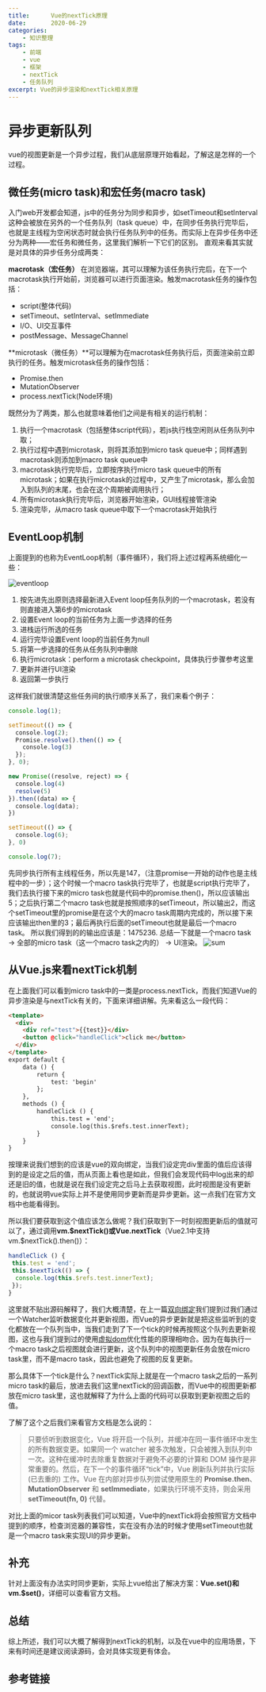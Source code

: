 ```yaml
---
title:      Vue的nextTick原理
date:       2020-06-29
categories:
    - 知识整理
tags:
    - 前端
    - vue
    - 框架
    - nextTick
    - 任务队列
excerpt: Vue的异步渲染和nextTick相关原理
---
```

# 异步更新队列

vue的视图更新是一个异步过程，我们从底层原理开始看起，了解这是怎样的一个过程。

## 微任务(micro task)和宏任务(macro task)

入门web开发都会知道，js中的任务分为同步和异步，如setTimeout和setInterval这种会被放在另外的一个任务队列（task queue）中，在同步任务执行完毕后，也就是主线程为空闲状态时就会执行任务队列中的任务。而实际上在异步任务中还分为两种——宏任务和微任务，这里我们解析一下它们的区别。
直观来看其实就是对具体的异步任务分成两类：

**macrotask（宏任务）** 在浏览器端，其可以理解为该任务执行完后，在下一个macrotask执行开始前，浏览器可以进行页面渲染。触发macrotask任务的操作包括：

- script(整体代码)
- setTimeout、setInterval、setImmediate
- I/O、UI交互事件
- postMessage、MessageChannel

**microtask（微任务）**可以理解为在macrotask任务执行后，页面渲染前立即执行的任务。触发microtask任务的操作包括：

- Promise.then
- MutationObserver
- process.nextTick(Node环境)

既然分为了两类，那么也就意味着他们之间是有相关的运行机制：

1. 执行一个macrotask（包括整体script代码），若js执行栈空闲则从任务队列中取；
2. 执行过程中遇到microtask，则将其添加到micro task queue中；同样遇到macrotask则添加到macro task queue中
3. macrotask执行完毕后，立即按序执行micro task queue中的所有microtask；如果在执行microtask的过程中，又产生了microtask，那么会加入到队列的末尾，也会在这个周期被调用执行；
4. 所有microtask执行完毕后，浏览器开始渲染，GUI线程接管渲染
5. 渲染完毕，从macro task queue中取下一个macrotask开始执行

## EventLoop机制

上面提到的也称为EventLoop机制（事件循环），我们将上述过程再系统细化一些：

![eventloop](https://img2018.cnblogs.com/blog/408483/201909/408483-20190912104534185-1914866236.png)

1. 按先进先出原则选择最新进入Event loop任务队列的一个macrotask，若没有则直接进入第6步的microtask
2. 设置Event loop的当前任务为上面一步选择的任务
3. 进栈运行所选的任务
4. 运行完毕设置Event loop的当前任务为null
5. 将第一步选择的任务从任务队列中删除
6. 执行microtask：perform a microtask checkpoint，具体执行步骤参考这里
7. 更新并进行UI渲染
8. 返回第一步执行

这样我们就很清楚这些任务间的执行顺序关系了，我们来看个例子：

```javascript
console.log(1);

setTimeout(() => {
  console.log(2);
  Promise.resolve().then(() => {
    console.log(3)
  });
}, 0);

new Promise((resolve, reject) => {
  console.log(4)
  resolve(5)
}).then((data) => {
  console.log(data);
})

setTimeout(() => {
  console.log(6);
}, 0)

console.log(7);
```

先同步执行所有主线程任务，所以先是147，（注意promise一开始的动作也是主线程中的一步）；这个时候一个macro task执行完毕了，也就是script执行完毕了，我们去执行接下来的micro task也就是代码中的promise.then()，所以应该输出5；之后执行第二个macro task也就是按照顺序的setTimeout，所以输出2，而这个setTimeout里的promise是在这个大的macro task周期内完成的，所以接下来应该输出then里的3；最后再执行后面的setTimeout也就是最后一个macro task。
所以我们得到的的输出应该是：1475236.
总结一下就是一个macro task → 全部的micro task（这一个macro task之内的） → UI渲染。
![sum](https://pic2.zhimg.com/80/v2-e92a4f5f686d115832b63b9b9e3ac2cd_720w.jpg)

## 从Vue.js来看nextTick机制

在上面我们可以看到micro task中的一类是process.nextTick，而我们知道Vue的异步渲染是与nextTick有关的，下面来详细讲解。先来看这么一段代码：

```html
<template>
  <div>
    <div ref="test">{{test}}</div>
    <button @click="handleClick">click me</button>
  </div>
</template>
export default {
    data () {
        return {
            test: 'begin'
        };
    },
    methods () {
        handleClick () {
            this.test = 'end';
            console.log(this.$refs.test.innerText);
        }
    }
}
```

按理来说我们想到的应该是vue的双向绑定，当我们设定完div里面的值后应该得到的是设定之后的值，而从页面上看也是如此，但我们会发现代码中log出来的却还是旧的值，也就是说在我们设定完之后马上去获取视图，此时视图是没有更新的，也就说明vue实际上并不是使用同步更新而是异步更新。这一点我们在官方文档中也能看得到。

所以我们要获取到这个值应该怎么做呢？我们获取到下一时刻视图更新后的值就可以了，通过调用**vm.\$nextTick()**或**Vue.nextTick**（Vue2.1中支持vm.\$nextTick().then()）：

```javascript
handleClick () {
 this.test = 'end';
 this.$nextTick(() => {
  console.log(this.$refs.test.innerText);
 });
}
```

这里就不贴出源码解释了，我们大概清楚，在上一篇[双向绑定](http://www.yokingcloud.cn/2020/06/18/2020-06-18-vue%E7%9A%84%E9%87%8D%E8%A6%81%E5%9F%BA%E6%9C%AC%E5%8E%9F%E7%90%86%EF%BC%88%E4%BA%8C%EF%BC%89/)我们提到过我们通过一个Watcher监听数据变化并更新视图，而Vue的异步更新就是把这些监听到的变化都放在一个队列当中，当我们走到了下一个tick的时候再按照这个队列去更新视图，这也与我们提到过的使用[虚拟dom](http://www.yokingcloud.cn/2020/06/16/2020-06-16-vue%E7%9A%84%E9%87%8D%E8%A6%81%E5%9F%BA%E6%9C%AC%E5%8E%9F%E7%90%86%EF%BC%88%E4%B8%80%EF%BC%89/)优化性能的原理相吻合。因为在每执行一个macro task之后视图就会进行更新，这个队列中的视图更新任务会放在micro task里，而不是macro task，因此也避免了视图的反复更新。

那么具体下一个tick是什么？nextTick实际上就是在一个macro task之后的一系列micro task的最后，放进去我们这里nextTick的回调函数，而Vue中的视图更新都放在micro task里，这也就解释了为什么上面的代码可以获取到更新视图之后的值。

了解了这个之后我们来看官方文档是怎么说的：

> 只要侦听到数据变化，Vue 将开启一个队列，并缓冲在同一事件循环中发生的所有数据变更。如果同一个 watcher 被多次触发，只会被推入到队列中一次。这种在缓冲时去除重复数据对于避免不必要的计算和 DOM 操作是非常重要的。然后，在下一个的事件循环“tick”中，Vue 刷新队列并执行实际 (已去重的) 工作。Vue 在内部对异步队列尝试使用原生的 **Promise.then**、**MutationObserver** 和 **setImmediate**，如果执行环境不支持，则会采用 **setTimeout(fn, 0)** 代替。

对比上面的micor task列表我们可以知道，Vue中的nextTick将会按照官方文档中提到的顺序，检查浏览器的兼容性，实在没有办法的时候才使用setTimeout也就是一个macro task来实现UI的异步更新。

## 补充

针对上面没有办法实时同步更新，实际上vue给出了解决方案：**Vue.set()**和**vm.\$set()**，详细可以查看官方文档。

## 总结

综上所述，我们可以大概了解得到nextTick的机制，以及在vue中的应用场景，下来有时间还是建议阅读源码，会对具体实现更有体会。

## 参考链接

[1]:https://www.cnblogs.com/wonyun/p/11510848.html
[2]:https://zhuanlan.zhihu.com/p/30451651
[3]:https://segmentfault.com/a/1190000008589736
